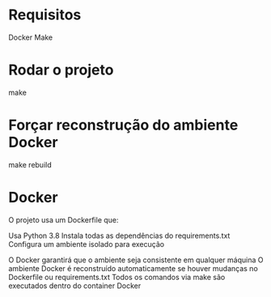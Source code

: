 # Requisitos

Docker
Make

# Rodar o projeto
make

# Forçar reconstrução do ambiente Docker
make rebuild


# Docker
O projeto usa um Dockerfile que:

Usa Python 3.8
Instala todas as dependências do requirements.txt
Configura um ambiente isolado para execução

O Docker garantirá que o ambiente seja consistente em qualquer máquina
O ambiente Docker é reconstruído automaticamente se houver mudanças no Dockerfile ou requirements.txt
Todos os comandos via make são executados dentro do container Docker